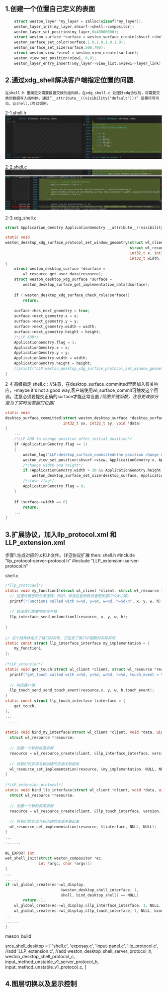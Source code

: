 ## 1.创建一个位置自己定义的表面
```c
    struct weston_layer *my_layer = zalloc(sizeof(*my_layer));
	weston_layer_init(my_layer,shsurf->shell->compositor);
    weston_layer_set_position(my_layer,0x40000000);
    struct weston_surface *surface = weston_surface_create(shsurf->shell->compositor);
	weston_surface_set_color(surface,1.0,1.0,1.0,1.0);
	weston_surface_set_size(surface,500,700);
    struct weston_view *view1 = weston_view_create(surface);
    weston_view_set_position(view1, 0,0);
	weston_layer_entry_insert(&my_layer->view_list,&view1->layer_link);
```
## 2.通过xdg_shell解决客户端指定位置的问题.
    在shell.h 里面定义需要数据交换的结构体，在xdg_shell.c 处理好xdg协议后，将需要交换的数据写入结构体，通过“__attribute__((visibility("default")))” 设置符号可见，让shell.c可以调用。
2-1.shell.h
![Alt text](./LLP_IMAGE/2-1-1.png)

2-2.shell.c
![Alt text](./LLP_IMAGE/2-2-1.png)
![Alt text](./LLP_IMAGE/2-2-2.png)

2-3.xdg_shell.c
```c
struct Application_Gemotry ApplicationGemotry __attribute__((visibility("default"))) = {0};
```
```c
static void
weston_desktop_xdg_surface_protocol_set_window_geometry(struct wl_client *wl_client,
														struct wl_resource *resource,
														int32_t x, int32_t y,
														int32_t width, int32_t height)
{
	struct weston_desktop_surface *dsurface =
		wl_resource_get_user_data(resource);
	struct weston_desktop_xdg_surface *surface =
		weston_desktop_surface_get_implementation_data(dsurface);

	if (!weston_desktop_xdg_surface_check_role(surface))
		return;

	surface->has_next_geometry = true;
	surface->next_geometry.x = x;
	surface->next_geometry.y = y;
	surface->next_geometry.width = width;
	surface->next_geometry.height = height;
	/*LLP ADD*/
	ApplicationGemotry.flag = 1;
	ApplicationGemotry.x = x;
	ApplicationGemotry.y = y;
	ApplicationGemotry.width = width;
	ApplicationGemotry.height = height;
	//printf("LLP:weston_desktop_xdg_surface_protocol_set_window_geometry>\n x = %d,y = %d,width = %d,height = %d", x, y, width, height);
}
```
2-4 高级指定
shell.c :
//注意，在desktop_surface_committed里面加入有关响应，-maybe it's not a good way,客户端使用wl_surface_commit可触发这个回调，注意必须要提交正确的surface才能正常设置
/*绘图关键函数，注意更改部分是为了实时设置窗口位置*/
```c
static void
desktop_surface_committed(struct weston_desktop_surface *desktop_surface,
						  int32_t sx, int32_t sy, void *data)
{
    ...
	/*LLP ADD to change position after initial position*/
	if (ApplicationGemotry.flag == 1)
	{
		weston_log("LLP:desktop_surface_committed>the position change new_x = %d , new_y = %d\n", ApplicationGemotry.x, ApplicationGemotry.y);
		weston_view_set_position(shsurf->view, ApplicationGemotry.x, ApplicationGemotry.y);
		/*change width and height*/
		if (ApplicationGemotry.width > 20 && ApplicationGemotry.height > 20)
			weston_desktop_surface_set_size(desktop_surface, ApplicationGemotry.width, ApplicationGemotry.height);
		/*close flag*/
		ApplicationGemotry.flag = 0;
	}

	if (surface->width == 0)
		return;
    ...
}
```

## 3.扩展协议，加入llp_protocol.xml 和LLP_extension.xml
步骤1.生成对应的.c和.h文件。详见协议扩展
then:
shell.h
#include "llp_protocol-server-protocol.h"
#include "LLP_extension-server-protocol.h"

shell.c
```c
/*llp_protocaol*/
static void my_function1(struct wl_client *client, struct wl_resource *resource, int32_t x, int32_t y, int32_t w, int32_t h) {
  // 这里处理您的业务逻辑。例如，保存这些参数或者更改窗口的大小等。
  printf("Function1 called with x=%d, y=%d, w=%d, h=%d\n", x, y, w, h);

  // 假设我们需要响应客户端
  llp_interface_send_onfunction1(resource, x, y, w, h);

}

// 这个结构体定义了接口的实现，它包含了接口中函数的实际实现
static const struct llp_interface_interface my_implementation = {
    my_function1,
};

/*LLP_extension*/
static void get_touch(struct wl_client *client, struct wl_resource *resource, int32_t x, int32_t y, int32_t w, int32_t h,int32_t touch_event) {
  printf("get_touch called with x=%d, y=%d, w=%d, h=%d, touch_event = %d\n", x, y, w, h,touch_event);

  // 响应客户端
  llp_touch_send_send_touch_event(resource,x, y, w, h,touch_event);
}
static const struct llp_touch_interface linterface = {
	get_touch,
};
...
......

static void bind_my_interface(struct wl_client *client, void *data, uint32_t version, uint32_t id) {
  struct wl_resource *resource;

  // 创建一个新的资源实例
  resource = wl_resource_create(client, &llp_interface_interface, version, id);

  // 将我们的实现与新创建的资源关联起来
  wl_resource_set_implementation(resource, &my_implementation, NULL, NULL);
}

/*LLP_extension_protocol*/
static void bind_llp_interface(struct wl_client *client, void *data, uint32_t version, uint32_t id) {
  struct wl_resource *resource;

  // 创建一个新的资源实例
  resource = wl_resource_create(client, &llp_touch_interface, version, id);

  // 将我们的实现与新创建的资源关联起来
  wl_resource_set_implementation(resource, &linterface, NULL, NULL);
}
...
.......

WL_EXPORT int
wet_shell_init(struct weston_compositor *ec,
			   int *argc, char *argv[])
{
...
......
if (wl_global_create(ec->wl_display,
						 &weston_desktop_shell_interface, 1,
						 shell, bind_desktop_shell) == NULL)
		return -1;
    wl_global_create(ec->wl_display,&llp_interface_interface, 1, NULL, bind_my_interface);
	wl_global_create(ec->wl_display,&llp_touch_interface, 1, NULL, bind_llp_interface);
...
......
}
```

meson_build

srcs_shell_desktop = [
		'shell.c',
		'exposay.c',
		'input-panel.c',
		'llp_protocol.c',   //add
		'LLP_extension.c',  //add
		weston_desktop_shell_server_protocol_h,
		weston_desktop_shell_protocol_c,
		input_method_unstable_v1_server_protocol_h,
		input_method_unstable_v1_protocol_c,
]

## 4.图层切换以及显示控制